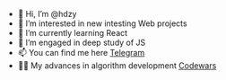 - 👋 Hi, I’m @hdzy
- 👀 I’m interested in new intesting Web projects
- 🌱 I’m currently learning React
- 🧠 I’m engaged in deep study of JS
- 📫 You can find me here [Telegram](https://t.me/hdzyhatesyou)
- 👨‍💻 My advances in algorithm development  [Codewars](https://www.codewars.com/users/hdzy)

<!---
hdzy/hdzy is a ✨ special ✨ repository because its `README.md` (this file) appears on your GitHub profile.
You can click the Preview link to take a look at your changes.
--->
